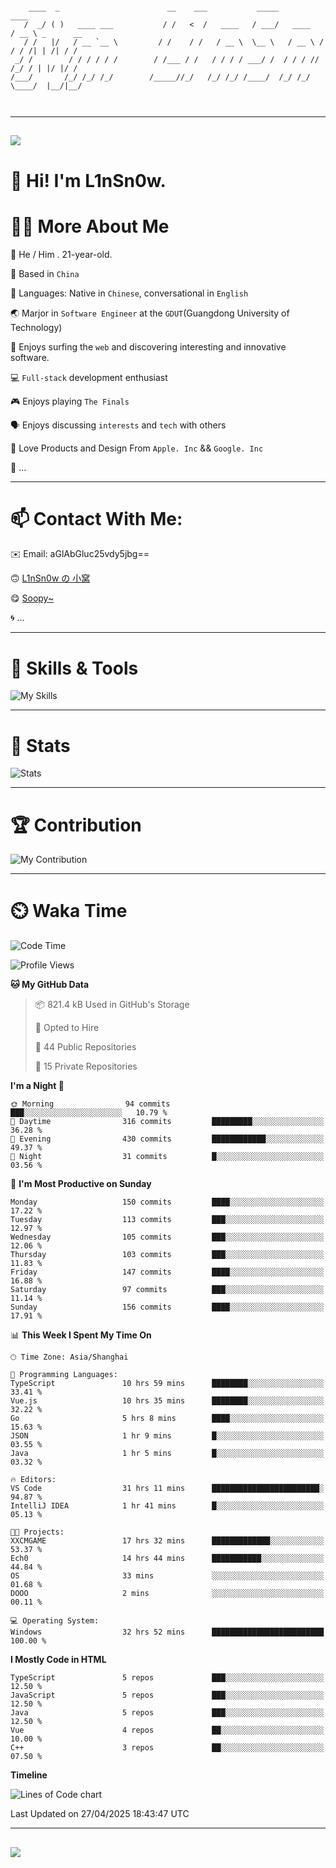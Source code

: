 ```

    ____  _                        __    ___           _____           ____           
   /  _/ ( )   ____ ___           / /   <  /   ____   / ___/   ____   / __ \ _      __
   / /   |/   / __ `__ \         / /    / /   / __ \  \__ \   / __ \ / / / /| | /| / /
 _/ /        / / / / / /        / /___ / /   / / / / ___/ /  / / / // /_/ / | |/ |/ / 
/___/       /_/ /_/ /_/        /_____//_/   /_/ /_/ /____/  /_/ /_/ \____/  |__/|__/  
                                                                                      
                                          

```

---

##
![](https://raw.githubusercontent.com/lin-snow/lin-snow/output/github-contribution-grid-snake-dark.svg)

# 👋 Hi! I'm L1nSn0w.

# 👨‍💻 More About Me

🤠 He / Him . 21-year-old.

🎈 Based in `China`
  
🤔 Languages: Native in `Chinese`, conversational in `English`

🌏 Marjor in `Software Engineer` at the `GDUT`(Guangdong University of Technology)

🛟 Enjoys surfing the `web` and discovering interesting and innovative software.

💻 `Full-stack` development enthusiast

🎮 Enjoys playing `The Finals`

🗣️ Enjoys discussing `interests` and `tech` with others

👾 Love Products and Design From `Apple. Inc` && `Google. Inc`  

🤪 ...

---

# 📫 Contact With Me:

✉️ Email: aGlAbGluc25vdy5jbg==

🙃 [L1nSn0w の 小窝](https://linsnow.cn)

😋 [Soopy~](https://soopy.cn)

🌀 ...

---

# 🔮 Skills & Tools

![My Skills](/assets/skillicons.svg)

---

# 🍟 Stats

![Stats](https://github-profile-trophy.vercel.app/?username=lin-snow&theme=nord&no-frame=true&column=9)

<!-- <div style="text-align: center;">
    <a href="https://github.com/lin-snow">
        <img align="center" src="https://githubstat.linsnow.cn/api/top-langs/?username=lin-snow&layout=donut&langs_count=8" />
    </a>
    <a href="https://github.com/lin-snow">
        <img align="center" src="https://githubstat.linsnow.cn/api?username=lin-snow&count_private=true&show_icons=true&theme=default&show=reviews,discussions_started,discussions_answered,prs_merged,prs_merged_percentage" />
    </a>
</div> -->

---

# 🏆 Contribution

![My Contribution](https://activitygraph.linsnow.cn/graph?username=lin-snow&theme=github-compact&days=30)

---

# ⏲️ Waka Time

<!--START_SECTION:waka-->
![Code Time](http://img.shields.io/badge/Code%20Time-714%20hrs%2026%20mins-blue)

![Profile Views](http://img.shields.io/badge/Profile%20Views-4-blue)

**🐱 My GitHub Data** 

> 📦 821.4 kB Used in GitHub's Storage 
 > 
> 💼 Opted to Hire
 > 
> 📜 44 Public Repositories 
 > 
> 🔑 15 Private Repositories 
 > 
**I'm a Night 🦉** 

```text
🌞 Morning                94 commits          ███░░░░░░░░░░░░░░░░░░░░░░   10.79 % 
🌆 Daytime                316 commits         █████████░░░░░░░░░░░░░░░░   36.28 % 
🌃 Evening                430 commits         ████████████░░░░░░░░░░░░░   49.37 % 
🌙 Night                  31 commits          █░░░░░░░░░░░░░░░░░░░░░░░░   03.56 % 
```
📅 **I'm Most Productive on Sunday** 

```text
Monday                   150 commits         ████░░░░░░░░░░░░░░░░░░░░░   17.22 % 
Tuesday                  113 commits         ███░░░░░░░░░░░░░░░░░░░░░░   12.97 % 
Wednesday                105 commits         ███░░░░░░░░░░░░░░░░░░░░░░   12.06 % 
Thursday                 103 commits         ███░░░░░░░░░░░░░░░░░░░░░░   11.83 % 
Friday                   147 commits         ████░░░░░░░░░░░░░░░░░░░░░   16.88 % 
Saturday                 97 commits          ███░░░░░░░░░░░░░░░░░░░░░░   11.14 % 
Sunday                   156 commits         ████░░░░░░░░░░░░░░░░░░░░░   17.91 % 
```


📊 **This Week I Spent My Time On** 

```text
🕑︎ Time Zone: Asia/Shanghai

💬 Programming Languages: 
TypeScript               10 hrs 59 mins      ████████░░░░░░░░░░░░░░░░░   33.41 % 
Vue.js                   10 hrs 35 mins      ████████░░░░░░░░░░░░░░░░░   32.22 % 
Go                       5 hrs 8 mins        ████░░░░░░░░░░░░░░░░░░░░░   15.63 % 
JSON                     1 hr 9 mins         █░░░░░░░░░░░░░░░░░░░░░░░░   03.55 % 
Java                     1 hr 5 mins         █░░░░░░░░░░░░░░░░░░░░░░░░   03.32 % 

🔥 Editors: 
VS Code                  31 hrs 11 mins      ████████████████████████░   94.87 % 
IntelliJ IDEA            1 hr 41 mins        █░░░░░░░░░░░░░░░░░░░░░░░░   05.13 % 

🐱‍💻 Projects: 
XXCMGAME                 17 hrs 32 mins      █████████████░░░░░░░░░░░░   53.37 % 
Ech0                     14 hrs 44 mins      ███████████░░░░░░░░░░░░░░   44.84 % 
OS                       33 mins             ░░░░░░░░░░░░░░░░░░░░░░░░░   01.68 % 
DOOO                     2 mins              ░░░░░░░░░░░░░░░░░░░░░░░░░   00.11 % 

💻 Operating System: 
Windows                  32 hrs 52 mins      █████████████████████████   100.00 % 
```

**I Mostly Code in HTML** 

```text
TypeScript               5 repos             ███░░░░░░░░░░░░░░░░░░░░░░   12.50 % 
JavaScript               5 repos             ███░░░░░░░░░░░░░░░░░░░░░░   12.50 % 
Java                     5 repos             ███░░░░░░░░░░░░░░░░░░░░░░   12.50 % 
Vue                      4 repos             ██░░░░░░░░░░░░░░░░░░░░░░░   10.00 % 
C++                      3 repos             ██░░░░░░░░░░░░░░░░░░░░░░░   07.50 % 
```



**Timeline**

![Lines of Code chart](https://raw.githubusercontent.com/lin-snow/lin-snow/main/assets/bar_graph.png)


 Last Updated on 27/04/2025 18:43:47 UTC
<!--END_SECTION:waka-->



---
##
![](./profile-3d-contrib/profile-night-rainbow.svg)
